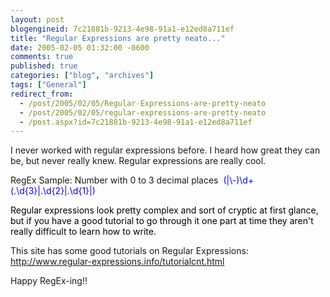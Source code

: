 ```yaml
---
layout: post
blogengineid: 7c21881b-9213-4e98-91a1-e12ed8a711ef
title: "Regular Expressions are pretty neato..."
date: 2005-02-05 01:32:00 -0600
comments: true
published: true
categories: ["blog", "archives"]
tags: ["General"]
redirect_from: 
  - /post/2005/02/05/Regular-Expressions-are-pretty-neato
  - /post/2005/02/05/regular-expressions-are-pretty-neato
  - /post.aspx?id=7c21881b-9213-4e98-91a1-e12ed8a711ef
---
```

<!-- more -->
<P>I never worked with regular expressions before. I heard how great they can be, but never really knew. Regular expressions are really cool.</P>
<P>RegEx Sample: Number with 0 to 3 decimal places&nbsp; <FONT color=#0000ff>(|\-)\d+(.\d{3}|.\d{2}|.\d{1}|)</FONT></P>
<P><FONT color=#000000>Regular expressions look pretty complex and sort of cryptic at first glance, but if you have a good tutorial to go through it one part at time they aren't really difficult to learn how to write.</FONT></P>
<P>This site has some good tutorials on Regular Expressions: <A href="http://www.regular-expressions.info/tutorialcnt.html">http://www.regular-expressions.info/tutorialcnt.html</A></P>
<P>Happy RegEx-ing!!</P>
